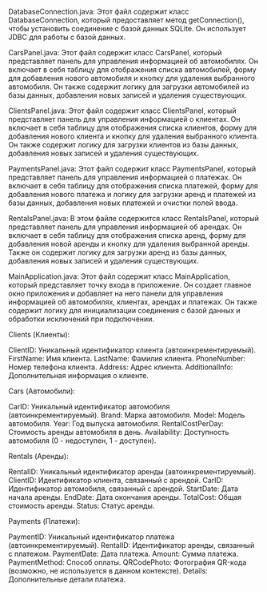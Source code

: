 DatabaseConnection.java: Этот файл содержит класс DatabaseConnection, который
предоставляет метод getConnection(), чтобы установить соединение с базой
данных SQLite. Он использует JDBC для работы с базой данных.

CarsPanel.java: Этот файл содержит класс CarsPanel, который представляет панель
для управления информацией об автомобилях. Он включает в себя таблицу для
отображения списка автомобилей, форму для добавления нового автомобиля и кнопку
для удаления выбранного автомобиля. Он также содержит логику для загрузки
автомобилей из базы данных, добавления новых записей и удаления существующих.

ClientsPanel.java: Этот файл содержит класс ClientsPanel, который представляет
панель для управления информацией о клиентах. Он включает в себя таблицу для
отображения списка клиентов, форму для добавления нового клиента и кнопку для
удаления выбранного клиента. Он также содержит логику для загрузки клиентов из
базы данных, добавления новых записей и удаления существующих.

PaymentsPanel.java: Этот файл содержит класс PaymentsPanel, который представляет
панель для управления информацией о платежах. Он включает в себя таблицу для
отображения списка платежей, форму для добавления нового платежа и логику для
загрузки аренд и платежей из базы данных, добавления новых платежей и очистки
полей ввода.

RentalsPanel.java: В этом файле содержится класс RentalsPanel, который
представляет панель для управления информацией об арендах. Он включает в себя
таблицу для отображения списка аренд, форму для добавления новой аренды и кнопку
для удаления выбранной аренды. Также он содержит логику для загрузки аренд из
базы данных, добавления новых записей и удаления существующих.

MainApplication.java: Этот файл содержит класс MainApplication, который
представляет точку входа в приложение. Он создает главное окно приложения и
добавляет на него панели для управления информацией об автомобилях, клиентах,
арендах и платежах. Он также содержит логику для инициализации соединения с
базой данных и обработки исключений при подключении.

Clients (Клиенты):

ClientID: Уникальный идентификатор клиента (автоинкрементируемый).
FirstName: Имя клиента.
LastName: Фамилия клиента.
PhoneNumber: Номер телефона клиента.
Address: Адрес клиента.
AdditionalInfo: Дополнительная информация о клиенте.

Cars (Автомобили):

CarID: Уникальный идентификатор автомобиля (автоинкрементируемый).
Brand: Марка автомобиля.
Model: Модель автомобиля.
Year: Год выпуска автомобиля.
RentalCostPerDay: Стоимость аренды автомобиля в день.
Availability: Доступность автомобиля (0 - недоступен, 1 - доступен).

Rentals (Аренды):

RentalID: Уникальный идентификатор аренды (автоинкрементируемый).
ClientID: Идентификатор клиента, связанный с арендой.
CarID: Идентификатор автомобиля, связанный с арендой.
StartDate: Дата начала аренды.
EndDate: Дата окончания аренды.
TotalCost: Общая стоимость аренды.
Status: Статус аренды.

Payments (Платежи):

PaymentID: Уникальный идентификатор платежа (автоинкрементируемый).
RentalID: Идентификатор аренды, связанный с платежом.
PaymentDate: Дата платежа.
Amount: Сумма платежа.
PaymentMethod: Способ оплаты.
QRCodePhoto: Фотография QR-кода (возможно, не используется в данном контексте).
Details: Дополнительные детали платежа.

